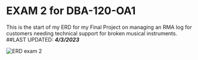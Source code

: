 # EXAM 2 for DBA-120-OA1

This is the start of my ERD for my Final Project on managing an RMA log for customers needing technical support for broken musical instruments.
##LAST UPDATED: ***4/3/2023***

![ERD exam 2](https://user-images.githubusercontent.com/64044958/229632380-b583cda8-680c-4432-a789-b861f8ebf6bb.png)
